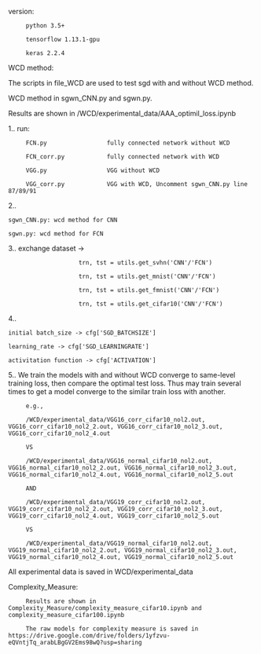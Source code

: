 version: 
         
         python 3.5+

         tensorflow 1.13.1-gpu
         
         keras 2.2.4
         
WCD method:

The scripts in file_WCD are used to test sgd with and without WCD method.

WCD method in sgwn_CNN.py and sgwn.py.

Results are shown in /WCD/experimental_data/AAA_optimil_loss.ipynb

1..  run: 

         FCN.py                 fully connected network without WCD

         FCN_corr.py            fully connected network with WCD
         
         VGG.py                 VGG without WCD
         
         VGG_corr.py            VGG with WCD, Uncomment sgwn_CNN.py line 87/89/91

2..  

    sgwn_CNN.py: wcd method for CNN

    sgwn.py: wcd method for FCN
    
3..  exchange dataset -> 

                        trn, tst = utils.get_svhn('CNN'/'FCN')

                        trn, tst = utils.get_mnist('CNN'/'FCN')
                        
                        trn, tst = utils.get_fmnist('CNN'/'FCN')
                        
                        trn, tst = utils.get_cifar10('CNN'/'FCN')
    
4..  
   
    initial batch_size -> cfg['SGD_BATCHSIZE'] 

    learning_rate -> cfg['SGD_LEARNINGRATE']

    activitation function -> cfg['ACTIVATION']
    
5.. We train the models with and without WCD converge to same-level training loss, then compare the optimal test loss. Thus may train several times to get a model converge to the similar train loss with another. 

         e.g., 

         /WCD/experimental_data/VGG16_corr_cifar10_nol2.out, VGG16_corr_cifar10_nol2_2.out, VGG16_corr_cifar10_nol2_3.out, VGG16_corr_cifar10_nol2_4.out  

         VS  

         /WCD/experimental_data/VGG16_normal_cifar10_nol2.out, VGG16_normal_cifar10_nol2_2.out, VGG16_normal_cifar10_nol2_3.out, VGG16_normal_cifar10_nol2_4.out, VGG16_normal_cifar10_nol2_5.out
         
         AND
         
         /WCD/experimental_data/VGG19_corr_cifar10_nol2.out, VGG19_corr_cifar10_nol2_2.out, VGG19_corr_cifar10_nol2_3.out, VGG19_corr_cifar10_nol2_4.out, VGG19_corr_cifar10_nol2_5.out
         
         VS
         
         /WCD/experimental_data/VGG19_normal_cifar10_nol2.out, VGG19_normal_cifar10_nol2_2.out, VGG19_normal_cifar10_nol2_3.out, VGG19_normal_cifar10_nol2_4.out, VGG19_normal_cifar10_nol2_5.out
         

All experimental data is saved in WCD/experimental_data     


Complexity_Measure:

         Results are shown in Complexity_Measure/complexity_measure_cifar10.ipynb and complexity_measure_cifar100.ipynb

         The raw models for complexity measure is saved in https://drive.google.com/drive/folders/1yfzvu-eQVntjTq_arabLBgGV2Ems98wQ?usp=sharing
